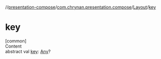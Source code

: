 //[presentation-compose](../../../index.md)/[com.chrynan.presentation.compose](../index.md)/[Layout](index.md)/[key](key.md)



# key  
[common]  
Content  
abstract val [key](key.md): [Any](https://kotlinlang.org/api/latest/jvm/stdlib/kotlin/-any/index.html)?  



